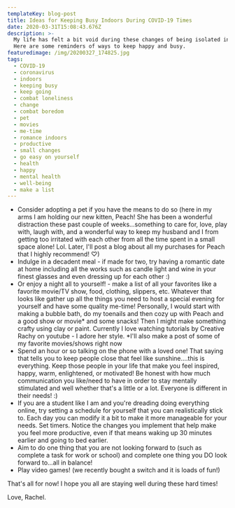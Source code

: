 ```yaml
---
templateKey: blog-post
title: Ideas for Keeping Busy Indoors During COVID-19 Times
date: 2020-03-31T15:08:43.676Z
description: >-
  My life has felt a bit void during these changes of being isolated inside.
  Here are some reminders of ways to keep happy and busy.
featuredimage: /img/20200327_174825.jpg
tags:
  - COVID-19
  - coronavirus
  - indoors
  - keeping busy
  - keep going
  - combat loneliness
  - change
  - combat boredom
  - pet
  - movies
  - me-time
  - romance indoors
  - productive
  - small changes
  - go easy on yourself
  - health
  - happy
  - mental health
  - well-being
  - make a list
---
```

* Consider adopting a pet if you have the means to do so (here in my arms I am holding our new kitten, Peach! She has been a wonderful distraction these past couple of weeks...something to care for, love, play with, laugh with, and a wonderful way to keep my husband and I from getting too irritated with each other from all the time spent in a small space alone! Lol. Later, I'll post a blog about all my purchases for Peach that I highly recommend! ♡)
* Indulge in a decadent meal - if made for two, try having a romantic date at home including all the works such as candle light and wine in your finest glasses and even dressing up for each other :) 
* Or enjoy a night all to yourself! - make a list of all your favorites like a favorite movie/TV show, food, clothing, slippers, etc. Whatever that looks like gather up all the things you need to host a special evening for yourself and have some quality me-time! Personally, I would start with making a bubble bath, do my toenails and then cozy up with Peach and a good show or movie\* and some snacks! Then I might make something crafty using clay or paint. Currently I love watching tutorials by Creative Rachy on youtube - I adore her style. \*I'll also make a post of some of my favorite movies/shows right now
* Spend an hour or so talking on the phone with a loved one! That saying that tells you to keep people close that feel like sunshine....this is everything. Keep those people in your life that make you feel inspired, happy, warm, enlightened, or motivated! Be honest with how much communication you like/need to have in order to stay mentally stimulated and well whether that's a little or a lot. Everyone is different in their needs! :)
* If you are a student like I am and you're dreading doing everything online, try setting a schedule for yourself that you can realistically stick to. Each day you can modify it a bit to make it more manageable for your needs. Set timers. Notice the changes you implement that help make you feel more productive, even if that means waking up 30 minutes earlier and going to bed earlier.
* Aim to do one thing that you are not looking forward to (such as complete a task for work or school) and complete one thing you DO look forward to...all in balance!
* Play video games! (we recently bought a switch and it is loads of fun!)

That's all for now! I hope you all are staying well during these hard times!

Love, Rachel.
